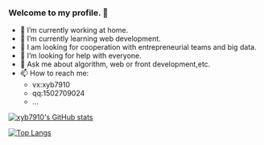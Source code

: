 ### Welcome to my profile. 👋

- 🔭 I’m currently working at home.
- 🌱 I’m currently learning web development.
- 👯 I am looking for cooperation with entrepreneurial teams and big data.
- 🤔 I’m looking for help with everyone.
- 💬 Ask me about algorithm, web or front development,etc.
- 📫 How to reach me:
  - vx:xyb7910
  - qq:1502709024
  - ...

[![xyb7910's GitHub stats](https://github-readme-stats.vercel.app/api?username=xyb7910&show_icons=true&theme=ambient_gradient)](https://github.com/anuraghazra/github-readme-stats)

[![Top Langs](https://github-readme-stats.vercel.app/api/top-langs/?username=xyb7910&layout=compact)](https://github.com/anuraghazra/github-readme-stats)

